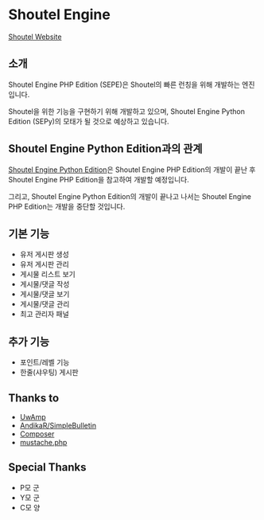 # Shoutel Engine
[Shoutel Website](https://www.shoutel.com)

## 소개
Shoutel Engine PHP Edition (SEPE)은 Shoutel의 빠른 런칭을 위해 개발하는 엔진입니다.

Shoutel을 위한 기능을 구현하기 위해 개발하고 있으며, Shoutel Engine Python Edition (SEPy)의 모태가 될 것으로 예상하고 있습니다.

## Shoutel Engine Python Edition과의 관계
[Shoutel Engine Python Edition](https://github.com/shoutel/disquare)은 Shoutel Engine PHP Edition의 개발이 끝난 후 Shoutel Engine PHP Edition을 참고하여 개발할 예정입니다.

그리고, Shoutel Engine Python Edition의 개발이 끝나고 나서는 Shoutel Engine PHP Edition는 개발을 중단할 것입니다.

## 기본 기능
* 유저 게시판 생성
* 유저 게시판 관리
* 게시물 리스트 보기
* 게시물/댓글 작성
* 게시물/댓글 보기
* 게시물/댓글 관리
* 최고 관리자 패널

## 추가 기능
* 포인트/레벨 기능
* 한줄(샤우팅) 게시판

## Thanks to
* [UwAmp](https://www.uwamp.com/en/)
* [AndikaR/SimpleBulletin](https://github.com/AndikaR/SimpleBulletin)
* [Composer](https://getcomposer.org/)
* [mustache.php](https://github.com/bobthecow/mustache.php)

## Special Thanks
* P모 군
* Y모 군
* C모 양
